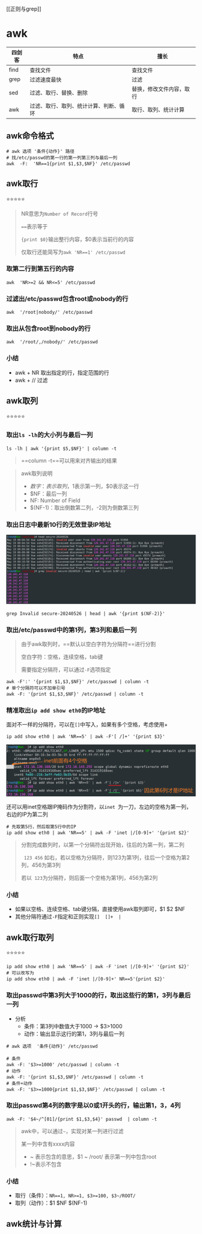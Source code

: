 [[正则与grep]]

# awk

| 四剑客  | 特点                  | 擅长           |
| ---- | ------------------- | ------------ |
| find | 查找文件                | 查找文件         |
| grep | 过滤速度最快              | 过滤           |
| sed  | 过滤、取行、替换、删除         | 替换，修改文件内容，取行 |
| awk  | 过滤、取行、取列、统计计算、判断、循环 | 取行、取列、统计计算   |

## awk命令格式
```shell
# awk 选项 '条件{动作}' 路径
# 找/etc/passwd的第一行的第一列第三列与最后一列
awk  -F:  'NR==1{print $1,$3,$NF}' /etc/passwd
```

## awk取行

⭐⭐⭐⭐⭐


>NR意思为`Number of Record`行号
>
>`==`表示等于
>
>`{print $0}`输出整行内容，$0表示当前行的内容
>
>仅取行还能简写为`awk 'NR==1' /etc/passwd`

### 取第二行到第五行的内容
```shell
awk  'NR>=2 && NR<=5' /etc/passwd
```


### 过滤出/etc/passwd包含root或nobody的行
```shell
awk  '/root|nobody/' /etc/passwd
```

### 取出从包含root到nobody的行
```shell
awk  '/root/,/nobody/' /etc/passwd
```

### 小结
- awk + NR 取出指定的行，指定范围的行
- awk + // 过滤


## awk取列

⭐⭐⭐⭐⭐

### 取出`ls -lh`的大小列与最后一列
```shell
ls -lh | awk '{print $5,$NF}' | column -t
```

>==column -t==可以用来对齐输出的结果

>awk取列说明
>- $数字：表示取列，$1表示第一列，$0表示这一行
>- $NF：最后一列
>- NF: Number of Field
>- $(NF-1)：取出倒数第二列，-2则为倒数第三列

### 取出日志中最新10行的无效登录IP地址

![](attachments/Pasted%20image%2020240527171211.png)

```shell
grep Invalid secure-20240526 | head | awk '{print $(NF-2)}'
```


### 取出/etc/passwd中的第1列，第3列和最后一列

>由于awk取列时，==默认以空白字符为分隔符==进行分割
>
>空白字符：空格，连续空格，tab键
>
>需要指定分隔符，可以通过`-F`选项指定

```shell
awk -F':' '{print $1,$3,$NF}' /etc/passwd | column -t
# 单个分隔符可以不加单引号
awk -F: '{print $1,$3,$NF}' /etc/passwd | column -t
```

### 精准取出`ip add show eth0`的IP地址

面对不一样的分隔符，可以在`[]`中写入，如果有多个空格，考虑使用+
```shell
ip add show eth0 | awk 'NR==5' | awk -F'[ /]+' '{print $3}'
```

![](attachments/Pasted%20image%2020240527172631.png)

还可以用inet空格跟IP掩码作为分割符，以`inet `为一刀，左边的空格为第一列，右边的IP为第二列

```shell
# 先取第5行，然后取第5行中的IP
ip add show eth0 | awk 'NR==5' | awk -F 'inet |/[0-9]+' '{print $2}'
```

>分割完成数列时，以第一个分隔符出现开始，往后的为第一列，第二列
>
>` 123 456` 如右，若以空格为分隔符，则123为第1列，往后一个空格为第2列，456为第3列
>
>若以` 123`为分隔符，则后面一个空格为第1列，456为第2列


### 小结
- 如果以空格、连续空格、tab键分隔，直接使用awk取列即可，$1  $2  $NF
- 其他分隔符通过`-F`指定和正则实现`[]  []+  |`


## awk取行取列
⭐⭐⭐⭐⭐

```shell
ip add show eth0 | awk 'NR==5' | awk -F 'inet |/[0-9]+' '{print $2}'
# 可以改写为
ip add show eth0 | awk -F 'inet |/[0-9]+' NR==5'{print $2}'
```


### 取出passwd中第3列大于1000的行，取出这些行的第1，3列与最后一列
- 分析
	- 条件：第3列中数值大于1000 -> $3>1000
	- 动作：输出显示这行的第1，3列与最后一列

```shell
# awk 选项  '条件{动作}' /etc/passwd

# 条件
awk -F: '$3>=1000' /etc/passwd | column -t
# 动作
awk -F: '{print $1,$3,$NF}' /etc/passwd | column -t
# 条件+动作
awk -F: '$3>=1000{print $1,$3,$NF}' /etc/passwd | column -t
```

### 取出passwd第4列的数字是以0或1开头的行，输出第1，3，4列
```shell
awk -F: '$4~/^[01]/{print $1,$3,$4}' passwd  | column -t
```

>awk中，可以通过`~`，实现对某一列进行过滤
>
>某一列中含有xxxx内容
>- ~ 表示包含的意思，$1 ~ /root/ 表示第一列中包含root
>- !~表示不包含

### 小结
- 取行（条件）：`NR==1, NR>=1, $3>=100, $3~/ROOT/`
- 取列（动作）：$1 $NF $(NF-1)


## awk统计与计算
